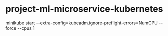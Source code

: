 # project-ml-microservice-kubernetes



minikube start --extra-config=kubeadm.ignore-preflight-errors=NumCPU --force --cpus 1 
